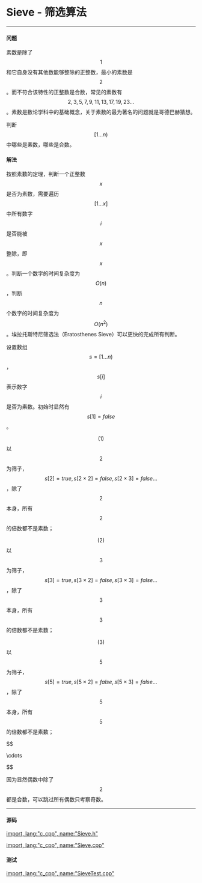 <script type="text/javascript" src="https://cdnjs.cloudflare.com/ajax/libs/mathjax/2.7.1/MathJax.js?config=TeX-AMS-MML_HTMLorMML"/></script>

# Sieve - 筛选算法

--------

#### 问题

素数是除了$$ 1 $$和它自身没有其他数能够整除的正整数，最小的素数是$$ 2 $$。而不符合该特性的正整数是合数，常见的素数有$$ 2, 3, 5, 7, 9, 11, 13, 17, 19, 23 \dots $$。素数是数论学科中的基础概念，关于素数的最为著名的问题就是哥德巴赫猜想。

判断$$ [1 \dots n) $$中哪些是素数，哪些是合数。

#### 解法

按照素数的定理，判断一个正整数$$ x $$是否为素数，需要遍历$$ [1 \dots x] $$中所有数字$$ i $$是否能被$$ x $$整除，即$$ x % i = 0 $$。判断一个数字的时间复杂度为$$ O(n) $$，判断$$ n $$个数字的时间复杂度为$$ O(n ^ 2) $$。埃拉托斯特尼筛选法（Eratosthenes Sieve）可以更快的完成所有判断。

设置数组$$ s = [1 \dots n) $$，$$ s[i] $$表示数字$$ i $$是否为素数。初始时显然有$$ s[1] = false $$。

$$ (1) $$ 以$$ 2 $$为筛子，$$ s[2] = true, s[2 \times 2] = false, s[2 \times 3] = false \dots $$，除了$$ 2 $$本身，所有$$ 2 $$的倍数都不是素数；

$$ (2) $$ 以$$ 3 $$为筛子，$$ s[3] = true, s[3 \times 2] = false, s[3 \times 3] = false \dots $$，除了$$ 3 $$本身，所有$$ 3 $$的倍数都不是素数；

$$ (3) $$ 以$$ 5 $$为筛子，$$ s[5] = true, s[5 \times 2] = false, s[5 \times 3] = false \dots $$，除了$$ 5 $$本身，所有$$ 5 $$的倍数都不是素数；

$$

\cdots

$$

因为显然偶数中除了$$ 2 $$都是合数，可以跳过所有偶数只考察奇数。

--------

#### 源码

[import, lang:"c_cpp", name:"Sieve.h"](https://github.com/linrongbin16/Way-to-Algorithm/blob/master/src/NumberTheory/Sieve.h)

[import, lang:"c_cpp", name:"Sieve.cpp"](https://github.com/linrongbin16/Way-to-Algorithm/blob/master/src/NumberTheory/Sieve.cpp)

#### 测试

[import, lang:"c_cpp", name:"SieveTest.cpp"](https://github.com/linrongbin16/Way-to-Algorithm/blob/master/src/NumberTheory/SieveTest.cpp)
